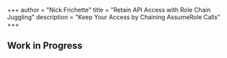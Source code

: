 +++
author = "Nick Frichette"
title = "Retain API Access with Role Chain Juggling"
description = "Keep Your Access by Chaining AssumeRole Calls"
+++
## Work in Progress